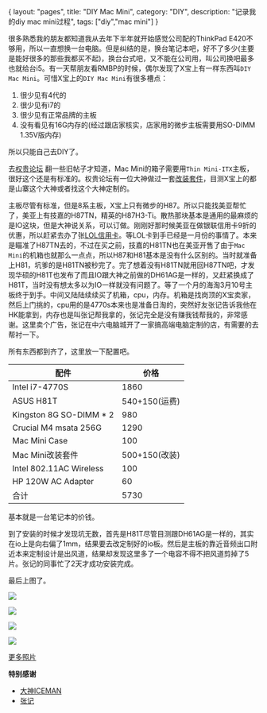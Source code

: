 {
layout: "pages",
title: "DIY Mac Mini",
category: "DIY",
description: "记录我的diy mac mini过程",
tags: ["diy","mac mini"]
}

很多熟悉我的朋友都知道我从去年下半年就开始感觉公司配的ThinkPad E420不够用，所以一直想换一台电脑。但是纠结的是，换台笔记本吧，好不了多少(主要是能好很多的那些我都买不起)，换台台式吧，又不能在公司用，叫公司换吧最多也就给台i5。有一天帮朋友看RMBP的时候，偶尔发现了X宝上有一样东西叫`DIY Mac Mini`。可惜X宝上的`DIY Mac Mini`有很多槽点：

1. 很少见有4代的
2. 很少见有i7的
3. 很少见有正常品牌的主板
4. 没有看见有16G内存的(经过跟店家核实，店家用的微步主板需要用SO-DIMM 1.35V版内存)

所以只能自己去DIY了。

去[权贵论坛](http://www.chiphell.com/) 翻一些旧帖子才知道，Mac Mini的箱子需要用`Thin Mini-ITX`主板，很好这个还是有标准的。权贵论坛有一位大神做过一套[改装套件](http://www.chiphell.com/thread-240768-1-1.html)，目测X宝上的都是山寨这个大神或者找这个大神定制的。

主板尽管有标准，但是8系主板，X宝上只有微步的H87。所以只能找美亚帮忙了，美亚上有技嘉的H87TN，精英的H87H3-Ti。散热那块基本是通用的最麻烦的是IO这块，但是大神说关系，可以订做。刚刚好那时候美亚在做银联信用卡9折的优惠，所以赶紧去办了张[LOL信用卡](http://lol.qq.com/act/a20131027cmb/index.htm)。等LOL卡到手已经是一月份的事情了。本来是瞄准了H87TN去的，不过在买之前，技嘉的H81TN也在美亚开售了由于`Mac Mini`的机箱也就那么一点点，所以H87和H81基本是没有什么区别的。当时就准备上H81，坑爹的是H81TN被秒完了。完了想着没有H81TN就用回H87TN吧，才发现华硕的H81T也发布了而且IO跟大神之前做的DH61AG是一样的，又赶紧换成了H81T，当时没有想太多以为IO一样就没有问题了。等了一个月的海淘3月10号主板终于到手。中间又陆陆续续买了机箱，cpu，内存。机箱是找岗顶的X宝卖家，然后上门挑的，cpu用的是4770s本来也是准备日淘的，突然好友张记告诉我他在HK能拿到，内存也是叫张记帮我拿的，张记完全是没有赚我钱帮我的，非常感谢。这里卖个广告，张记在中六电脑城开了一家搞高端电脑定制的店，有需要的去帮衬一下。

所有东西都到齐了，这里放一下配置吧。

配件                           | 价格
------------------------------|--------------
Intel i7-4770S                | 1860
ASUS H81T                     | 540+150(运费)
Kingston 8G SO-DIMM * 2       | 980
Crucial M4 msata 256G         | 1290
Mac Mini Case                 | 100
Mac Mini改装套件              | 500+150(改装) 
Intel 802.11AC Wireless      | 100
HP 120W AC Adapter            | 60
合计                          | 5730

基本就是一台笔记本的价钱。

到了安装的时候才发现坑无数，首先是H81T尽管目测跟DH61AG是一样的，其实在io上是向右偏了1mm，结果要去改定制好的io板。然后是主板的靠近音频出口附近本来定制设计是出风道，结果却发现这里多了一个电容不得不把风道剪掉了5片。张记的同事忙了2天才成功安装完成。

最后上图了。

![](http://i1303.photobucket.com/albums/ag154/chaopeng/diy-mac-mini/IMG_7317_zpsace15d83.jpg)

![](http://i1303.photobucket.com/albums/ag154/chaopeng/diy-mac-mini/IMG_7311_zpsad06c6ab.jpg)

![](http://i1303.photobucket.com/albums/ag154/chaopeng/diy-mac-mini/IMG_7348_zps7fb3a094.jpg)

![](http://i1303.photobucket.com/albums/ag154/chaopeng/diy-mac-mini/IMG_7362_zps281ffa39.jpg)
 
[更多照片](http://s1303.photobucket.com/user/chaopeng/library/diy-mac-mini)

**特别感谢**

* [大神ICEMAN](http://www.icemancooler.com)
* [张记](gznewpower.taobao.com)
